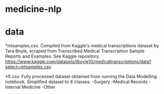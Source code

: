 # medicine-nlp

# data
*mtsamples.csv. 
Compiled from Kaggle's medical transcriptions dataset by Tara Boyle, scraped from Transcribed Medical Transcription Sample Reports and Examples. See Kaggle repository.
https://www.kaggle.com/datasets/tboyle10/medicaltranscriptions/data?select=mtsamples.csv

*X.csv. 
Fully processed dataset obtained from running the Data Modelling notebook. Simplified dataset to 4 classes:
-Surgery
-Medical Records
-Internal Medicine
-Other




